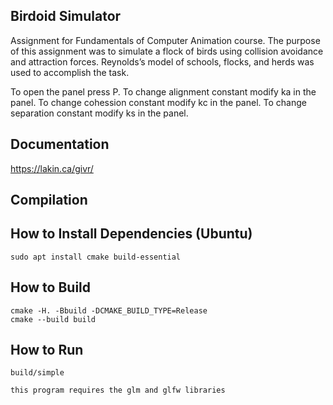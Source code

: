 Birdoid Simulator
-----------------
Assignment for Fundamentals of Computer Animation course. The purpose of this assignment was to simulate a flock of birds using collision avoidance and attraction forces. Reynolds’s model of schools, flocks, and herds was used to accomplish the task.

To open the panel press P.
To change alignment constant modify ka in the panel.
To change cohession constant modify kc in the panel.
To change separation constant modify ks in the panel.

Documentation
-------------

https://lakin.ca/givr/

Compilation
-----------

## How to Install Dependencies (Ubuntu)

    sudo apt install cmake build-essential

## How to Build

    cmake -H. -Bbuild -DCMAKE_BUILD_TYPE=Release
    cmake --build build

## How to Run

    build/simple
    
    this program requires the glm and glfw libraries
